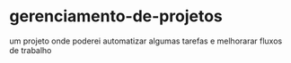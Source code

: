 # gerenciamento-de-projetos
um projeto onde poderei automatizar algumas  tarefas e melhorarar fluxos de trabalho
